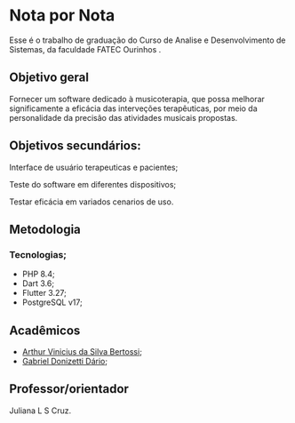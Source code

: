 # Nota por Nota
Esse é o trabalho de graduação do Curso de Analise e Desenvolvimento de Sistemas, da faculdade FATEC Ourinhos .


## Objetivo geral 
Fornecer um software dedicado à musicoterapia, que possa melhorar significamente a eficácia das interveções terapêuticas, por meio da personalidade da precisão das atividades musicais propostas.

## Objetivos secundários:
Interface de usuário terapeuticas e pacientes;

Teste do software em diferentes dispositivos;

Testar eficácia em variados cenarios de uso.
## Metodologia

### Tecnologias;

- PHP 8.4;
- Dart 3.6;
- Flutter 3.27;
- PostgreSQL v17;

## Acadêmicos
- [Arthur Vinicius da Silva Bertossi](https://github.com/arthurbertossi);
- [Gabriel Donizetti Dário](https://github.com/GDDario);

## Professor/orientador
Juliana L S Cruz.
